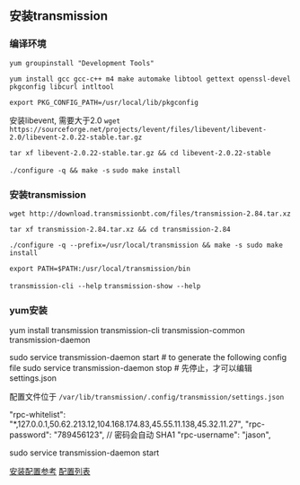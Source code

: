 ## 安装transmission

### 编译环境
`yum groupinstall "Development Tools"`

`yum install gcc gcc-c++ m4 make automake libtool gettext openssl-devel pkgconfig libcurl intltool`

`export PKG_CONFIG_PATH=/usr/local/lib/pkgconfig`


安装libevent, 需要大于2.0
`wget https://sourceforge.net/projects/levent/files/libevent/libevent-2.0/libevent-2.0.22-stable.tar.gz`

`tar xf libevent-2.0.22-stable.tar.gz && cd libevent-2.0.22-stable`

`./configure -q && make -s`
`sudo make install`

### 安装transmission

`wget http://download.transmissionbt.com/files/transmission-2.84.tar.xz`

`tar xf transmission-2.84.tar.xz && cd transmission-2.84`

`./configure -q --prefix=/usr/local/transmission && make -s
sudo make install`

`export PATH=$PATH:/usr/local/transmission/bin`

`transmission-cli --help`
`transmission-show --help`



### yum安装

yum install transmission transmission-cli transmission-common transmission-daemon

sudo service transmission-daemon start # to generate the following config file
sudo service transmission-daemon stop # 先停止，才可以编辑settings.json

配置文件位于 `/var/lib/transmission/.config/transmission/settings.json`

"rpc-whitelist": "*,127.0.0.1,50.62.213.12,104.168.174.83,45.55.11.138,45.32.11.27",
"rpc-password": "789456123", // 密码会自动 SHA1 
"rpc-username": "jason",

sudo service transmission-daemon start

[安装配置参考](https://help.ubuntu.com/community/TransmissionHowTo#Configure)
[配置列表](https://trac.transmissionbt.com/wiki/EditConfigFiles)
